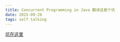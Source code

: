 ```yaml
---
title: Concurrent Programming in Java 翻译这是个坑
date: 2015-09-28
tags: self talking
---
```


[坑在这里](https://ctinterpretation.gitbooks.io/concurrent-programming-in-java/content/)
